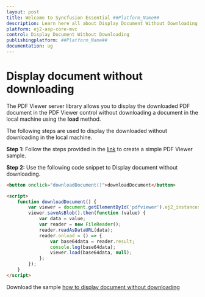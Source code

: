 ```yaml
---
layout: post
title: Welcome to Syncfusion Essential ##Platform_Name##
description: Learn here all about Display Document Without Downloading of Syncfusion Essential ##Platform_Name## widgets based on HTML5 and jQuery.
platform: ej2-asp-core-mvc
control: Display Document Without Downloading
publishingplatform: ##Platform_Name##
documentation: ug
---
```



# Display document without downloading

The PDF Viewer server library allows you to display the downloaded PDF document in the PDF Viewer control without downloading a document in the local machine using the **load** method.

The following steps are used to display the downloaded without downloading in the local machine.

**Step 1:** Follow the steps provided in the [link](https://ej2.syncfusion.com/aspnetcore/documentation/pdfviewer/getting-started/) to create a simple PDF Viewer sample.

**Step 2:** Use the following code snippet to Display document without downloading.

```html
<button onclick="downloadDocument()">downloadDocument</button>

<script>
    function downloadDocument() {
        var viewer = document.getElementById('pdfviewer').ej2_instances[0];
        viewer.saveAsBlob().then(function (value) {
            var data = value;
            var reader = new FileReader();
            reader.readAsDataURL(data);
            reader.onload = () => {
                var base64data = reader.result;
                console.log(base64data);
                viewer.load(base64data, null);
            };
        });
    }
</script>
```

Download the sample [how to display document without downloading](https://www.syncfusion.com/downloads/support/directtrac/general/ze/Coresample-473210677.zip)
